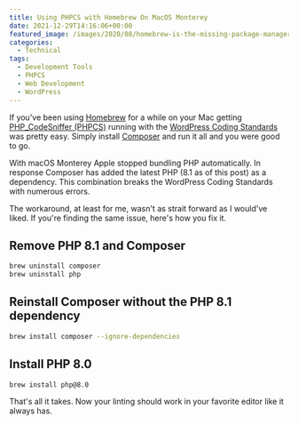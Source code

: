 ```yaml
---
title: Using PHPCS with Homebrew On MacOS Monterey
date: 2021-12-29T14:16:06+00:00
featured_image: /images/2020/08/homebrew-is-the-missing-package-manager-for-linux.png
categories:
  - Technical
tags:
  - Development Tools
  - PHPCS
  - Web Development
  - WordPress
---
```


If you've been using [Homebrew][1] for a while on your Mac getting [PHP_CodeSniffer (PHPCS)][2] running with the [WordPress Coding Standards][3] was pretty easy. Simply install [Composer][4] and run it all and you were good to go.

With macOS Monterey Apple stopped bundling PHP automatically. In response Composer has added the latest PHP (8.1 as of this post) as a dependency. This combination breaks the WordPress Coding Standards with numerous errors.

The workaround, at least for me, wasn't as strait forward as I would've liked. If you're finding the same issue, here's how you fix it.

## Remove PHP 8.1 and Composer

``` bash
brew uninstall composer
brew uninstall php
```

## Reinstall Composer without the PHP 8.1 dependency

``` bash
brew install composer --ignore-dependencies
```

## Install PHP 8.0

``` bash
brew install php@8.0
```

That's all it takes. Now your linting should work in your favorite editor like it always has.

 [1]: https://brew.sh
 [2]: https://github.com/squizlabs/PHP_CodeSniffer
 [3]: https://github.com/WordPress/WordPress-Coding-Standards
 [4]: https://getcomposer.org